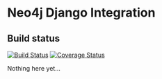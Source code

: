 Neo4j Django Integration
========================

Build status
------------
[![Build Status](https://travis-ci.org/rhblind/django-tracer.svg?branch=master)](https://travis-ci.org/rhblind/django-tracer)
[![Coverage Status](https://coveralls.io/repos/github/rhblind/django-tracer/badge.svg?branch=master)](https://coveralls.io/github/rhblind/django-tracer?branch=master)


Nothing here yet...

